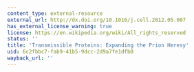 ```yaml
---
content_type: external-resource
external_url: http://dx.doi.org/10.1016/j.cell.2012.05.007
has_external_license_warning: true
license: https://en.wikipedia.org/wiki/All_rights_reserved
status: ''
title: 'Transmissible Proteins: Expanding the Prion Heresy'
uid: 6c2fbbc7-fab9-41b5-9dcc-2d9a7fe1dfb0
wayback_url: ''
---
```

